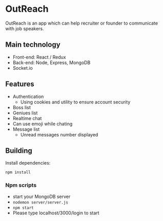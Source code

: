 # OutReach

OutReach is an app which can help recruiter or founder to communicate with job speakers.

## Main technology

* Front-end: React / Redux
* Back-end: Node, Express, MongoDB
* Socket.io

## Features

* Authentication
    * Using cookies and utility to ensure account security 
* Boss list
* Geniues list
* Realtime  chat
* Can use emoji while chating
* Message list
    * Unread messages number displayed

## Building

Install dependencies:

```
npm install
```

### Npm scripts

* start your MongoDB server
* `nodemon server/server.js`
* `npm start`
* Please type localhost/3000/login to start
